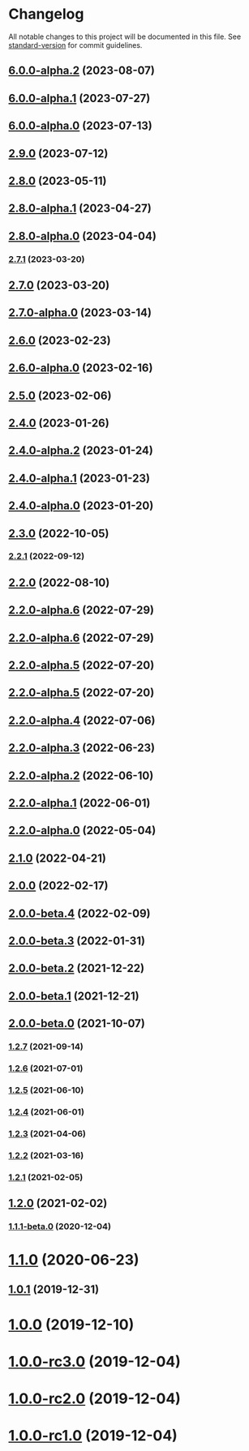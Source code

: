 # Changelog

All notable changes to this project will be documented in this file. See [standard-version](https://github.com/conventional-changelog/standard-version) for commit guidelines.

## [6.0.0-alpha.2](https://github.com/mongodb/libmongocrypt/compare/node-v2.9.0...node-v6.0.0-alpha.2) (2023-08-07)

## [6.0.0-alpha.1](https://github.com/mongodb/libmongocrypt/compare/node-v2.9.0...node-v6.0.0-alpha.1) (2023-07-27)

## [6.0.0-alpha.0](https://github.com/mongodb/libmongocrypt/compare/node-v2.9.0...node-v6.0.0-alpha.0) (2023-07-13)

## [2.9.0](https://github.com/mongodb/libmongocrypt/compare/node-v2.8.0...node-v2.9.0) (2023-07-12)

## [2.8.0](https://github.com/mongodb/libmongocrypt/compare/node-v2.8.0-alpha.0...node-v2.8.0) (2023-05-11)

## [2.8.0-alpha.1](https://github.com/mongodb/libmongocrypt/compare/node-v2.8.0-alpha.0...node-v2.8.0-alpha.1) (2023-04-27)

## [2.8.0-alpha.0](https://github.com/mongodb/libmongocrypt/compare/node-v2.7.1...node-v2.8.0-alpha.0) (2023-04-04)

### [2.7.1](https://github.com/mongodb/libmongocrypt/compare/node-v2.7.0...node-v2.7.1) (2023-03-20)

## [2.7.0](https://github.com/mongodb/libmongocrypt/compare/node-v2.7.0-alpha.0...node-v2.7.0) (2023-03-20)

## [2.7.0-alpha.0](https://github.com/mongodb/libmongocrypt/compare/node-v2.6.0...node-v2.7.0-alpha.0) (2023-03-14)

## [2.6.0](https://github.com/mongodb/libmongocrypt/compare/node-v2.6.0-alpha.0...node-v2.6.0) (2023-02-23)

## [2.6.0-alpha.0](https://github.com/mongodb/libmongocrypt/compare/node-v2.5.0...node-v2.6.0-alpha.0) (2023-02-16)

## [2.5.0](https://github.com/mongodb/libmongocrypt/compare/node-v2.4.0...node-v2.5.0) (2023-02-06)

## [2.4.0](https://github.com/mongodb/libmongocrypt/compare/node-v2.4.0-alpha.2...node-v2.4.0) (2023-01-26)

## [2.4.0-alpha.2](https://github.com/mongodb/libmongocrypt/compare/node-v2.4.0-alpha.0...node-v2.4.0-alpha.2) (2023-01-24)

## [2.4.0-alpha.1](https://github.com/mongodb/libmongocrypt/compare/node-v2.4.0-alpha.0...node-v2.4.0-alpha.1) (2023-01-23)

## [2.4.0-alpha.0](https://github.com/mongodb/libmongocrypt/compare/node-v2.3.0...node-v2.4.0-alpha.0) (2023-01-20)

## [2.3.0](https://github.com/mongodb/libmongocrypt/compare/node-v2.2.1...node-v2.3.0) (2022-10-05)

### [2.2.1](https://github.com/mongodb/libmongocrypt/compare/node-v2.2.0...node-v2.2.1) (2022-09-12)

## [2.2.0](https://github.com/mongodb/libmongocrypt/compare/node-v2.2.0-alpha.6...node-v2.2.0) (2022-08-10)

## [2.2.0-alpha.6](https://github.com/mongodb/libmongocrypt/compare/node-v2.2.0-alpha.5...node-v2.2.0-alpha.6) (2022-07-29)

## [2.2.0-alpha.6](https://github.com/mongodb/libmongocrypt/compare/node-v2.2.0-alpha.5...node-v2.2.0-alpha.6) (2022-07-29)

## [2.2.0-alpha.5](https://github.com/mongodb/libmongocrypt/compare/node-v2.2.0-alpha.4...node-v2.2.0-alpha.5) (2022-07-20)

## [2.2.0-alpha.5](https://github.com/mongodb/libmongocrypt/compare/node-v2.2.0-alpha.4...node-v2.2.0-alpha.5) (2022-07-20)

## [2.2.0-alpha.4](https://github.com/mongodb/libmongocrypt/compare/node-v2.2.0-alpha.3...node-v2.2.0-alpha.4) (2022-07-06)

## [2.2.0-alpha.3](https://github.com/mongodb/libmongocrypt/compare/node-v2.2.0-alpha.2...node-v2.2.0-alpha.3) (2022-06-23)

## [2.2.0-alpha.2](https://github.com/mongodb/libmongocrypt/compare/node-v2.2.0-alpha.1...node-v2.2.0-alpha.2) (2022-06-10)

## [2.2.0-alpha.1](https://github.com/mongodb/libmongocrypt/compare/node-v2.2.0-alpha.0...node-v2.2.0-alpha.1) (2022-06-01)

## [2.2.0-alpha.0](https://github.com/mongodb/libmongocrypt/compare/node-v2.1.0...node-v2.2.0-alpha.0) (2022-05-04)

## [2.1.0](https://github.com/mongodb/libmongocrypt/compare/node-v2.0.0...node-v2.1.0) (2022-04-21)

## [2.0.0](https://github.com/mongodb/libmongocrypt/compare/node-v2.0.0-beta.4...node-v2.0.0) (2022-02-17)

## [2.0.0-beta.4](https://github.com/mongodb/libmongocrypt/compare/node-v2.0.0-beta.3...node-v2.0.0-beta.4) (2022-02-09)

## [2.0.0-beta.3](https://github.com/mongodb/libmongocrypt/compare/node-v2.0.0-beta.0...node-v2.0.0-beta.3) (2022-01-31)

## [2.0.0-beta.2](https://github.com/mongodb/libmongocrypt/compare/node-v2.0.0-beta.0...node-v2.0.0-beta.2) (2021-12-22)

## [2.0.0-beta.1](https://github.com/mongodb/libmongocrypt/compare/node-v2.0.0-beta.0...node-v2.0.0-beta.1) (2021-12-21)

## [2.0.0-beta.0](https://github.com/mongodb/libmongocrypt/compare/node-v1.2.7...node-v2.0.0-beta.0) (2021-10-07)

### [1.2.7](https://github.com/mongodb/libmongocrypt/compare/node-v1.2.6...node-v1.2.7) (2021-09-14)

### [1.2.6](https://github.com/mongodb/libmongocrypt/compare/node-v1.2.5...node-v1.2.6) (2021-07-01)

### [1.2.5](https://github.com/mongodb/libmongocrypt/compare/node-v1.2.4...node-v1.2.5) (2021-06-10)

### [1.2.4](https://github.com/mongodb/libmongocrypt/compare/node-v1.2.3...node-v1.2.4) (2021-06-01)

### [1.2.3](https://github.com/mongodb/libmongocrypt/compare/node-v1.2.2...node-v1.2.3) (2021-04-06)

### [1.2.2](https://github.com/mongodb/libmongocrypt/compare/node-v1.2.1...node-v1.2.2) (2021-03-16)

### [1.2.1](https://github.com/mongodb/libmongocrypt/compare/node-v1.2.0...node-v1.2.1) (2021-02-05)

## [1.2.0](https://github.com/mongodb/libmongocrypt/compare/node-v1.1.0...node-v1.2.0) (2021-02-02)

### [1.1.1-beta.0](https://github.com/mongodb/libmongocrypt/compare/node-v1.1.0...node-v1.1.1-beta.0) (2020-12-04)

# [1.1.0](https://github.com/mongodb/libmongocrypt/compare/node-v1.0.1...node-v1.1.0) (2020-06-23)



## [1.0.1](https://github.com/mongodb/libmongocrypt/compare/node-v1.0.0...1.0.1) (2019-12-31)



# [1.0.0](https://github.com/mongodb/libmongocrypt/compare/node-v1.0.0-rc3.0...1.0.0) (2019-12-10)



# [1.0.0-rc3.0](https://github.com/mongodb/libmongocrypt/compare/node-v1.0.0-rc2.0...1.0.0-rc3.0) (2019-12-04)



# [1.0.0-rc2.0](https://github.com/mongodb/libmongocrypt/compare/node-v1.0.0-rc1.0...1.0.0-rc2.0) (2019-12-04)



# [1.0.0-rc1.0](https://github.com/mongodb/libmongocrypt/compare/node-v1.0.0-rc0...1.0.0-rc1.0) (2019-12-04)
